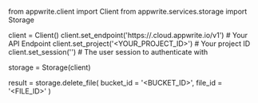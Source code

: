 from appwrite.client import Client
from appwrite.services.storage import Storage

client = Client()
client.set_endpoint('https://<REGION>.cloud.appwrite.io/v1') # Your API Endpoint
client.set_project('<YOUR_PROJECT_ID>') # Your project ID
client.set_session('') # The user session to authenticate with

storage = Storage(client)

result = storage.delete_file(
    bucket_id = '<BUCKET_ID>',
    file_id = '<FILE_ID>'
)
